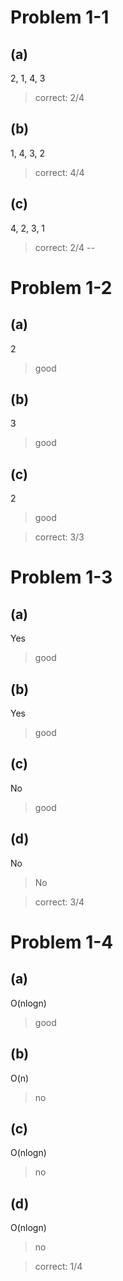 # Problem 1-1
## (a)
2, 1, 4, 3

> correct: 2/4

## (b)
1, 4, 3, 2

> correct: 4/4

## (c)
4, 2, 3, 1

> correct: 2/4
--

# Problem 1-2
## (a)
2

> good

## (b)
3

> good

## (c)
2

> good

> correct: 3/3

# Problem 1-3
## (a)
Yes

> good

## (b)
Yes

> good

## (c)
No

> good

## (d)
No

> No

> correct: 3/4

# Problem 1-4
## (a)
O(nlogn)

> good

## (b)
O(n)

> no

## (c)
O(nlogn)

> no

## (d)
O(nlogn)

> no

> correct: 1/4